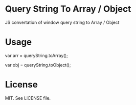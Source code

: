 Query String To Array / Object
=======================

JS convertation of window query string to Array / Object


Usage
========

var arr = queryString.toArray();

var obj = queryString.toObject();


License
=======================

MIT. See LICENSE file.
